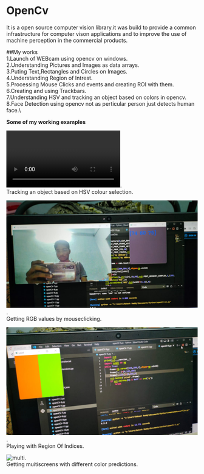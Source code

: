 # OpenCv
It is a open source computer vision library.it was build to provide a common infrastructure for computer vison applications and to improve the use of machine perception in the commercial products.

##My works\
1.Launch of WEBcam using opencv on windows.\
2.Understanding Pictures and Images as data arrays.\
3.Puting Text,Rectangles and Circles on Images.\
4.Understanding Region of Intrest.\
5.Processing Mouse Clicks and events and creating ROI with them.\
6.Creating and using Trackbars.\
7.Understanding HSV and tracking an object based on colors in opencv.\
8.Face Detection using opencv not as perticular person just detects human face.\





**Some of my working examples**

![tracking](https://github.com/Rakeshreddysr2401/OpenCv/blob/main/opencv/tracking%20of%20object.mp4).\
Tracking an object based on HSV colour selection.

![Getting RGB values](https://github.com/Rakeshreddysr2401/OpenCv/blob/main/opencv/RGB%20values%20by%20mouse%20click.jpeg).\
Getting RGB values by mouseclicking.

![ROI](https://github.com/Rakeshreddysr2401/OpenCv/blob/main/opencv/ROI.jpeg).\
Playing with Region Of Indices.

![multi]().\
Getting muitiscreens with different color predictions.

